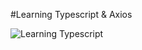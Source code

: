 #Learning Typescript & Axios
<p style="test-aline: center">
  <img alt="Learning Typescript" src="https://dongsipan.github.io/ts-axios/ts-logo.png">
</p>
